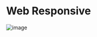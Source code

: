 # Web Responsive

![image](https://user-images.githubusercontent.com/83491188/209531828-6809fd13-951f-4143-a085-ed135bbdbb97.png)
